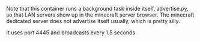 
Note that this container runs a background task inside itself, advertise.py, so that LAN servers
show up in the minecraft server browser. The minecraft dedicated server does not advertise itself
usually, which is pretty silly.

It uses port 4445 and broadcasts every 1.5 seconds
